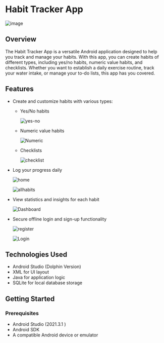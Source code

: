 # Habit Tracker App

![image](https://github.com/ankit00010/HabitTracker/assets/111192702/bcb07cb2-7bea-45ba-993f-02b242148ad1)


## Overview

The Habit Tracker App is a versatile Android application designed to help you track and manage your habits. With this app, you can create habits of different types, including yes/no habits, numeric value habits, and checklists. Whether you want to establish a daily exercise routine, track your water intake, or manage your to-do lists, this app has you covered.

## Features

- Create and customize habits with various types:
  - Yes/No habits
    
    ![yes-no](https://github.com/ankit00010/HabitTracker/assets/88964994/29b638b8-6b16-4435-bcf8-79947624d2e3)


  - Numeric value habits
    
    ![Numeric](https://github.com/ankit00010/HabitTracker/assets/88964994/2c2595c7-2728-4a0c-9b95-bad5497593e1)


  - Checklists
    
    ![checklist](https://github.com/ankit00010/HabitTracker/assets/88964994/7d0125e3-6232-4567-9358-43603169af51)

    
- Log your progress daily
  
  ![home](https://github.com/ankit00010/HabitTracker/assets/88964994/3e163f83-0f42-4d8e-a76f-6a012c1a1d73)
  
  ![allhabits](https://github.com/ankit00010/HabitTracker/assets/88964994/f53d28a3-df61-4f5d-8735-b93c471cfddf)

  
- View statistics and insights for each habit
  
  ![Dashboard](https://github.com/ankit00010/HabitTracker/assets/88964994/18613b92-aa0c-43e7-a1fe-25d9ddcd7330)

  
- Secure offline login and sign-up functionality
  
  ![register](https://github.com/ankit00010/HabitTracker/assets/88964994/85d32c15-6885-4a83-b3b6-80ddc50afea1)
  
  ![Login](https://github.com/ankit00010/HabitTracker/assets/88964994/1caaa9c4-7005-41e1-8891-509388c60075)

  

## Technologies Used

- Android Studio (Dolphin Version)
- XML for UI layout
- Java for application logic
- SQLite for local database storage

## Getting Started

### Prerequisites

- Android Studio (2021.3.1 )
- Android SDK
- A compatible Android device or emulator


